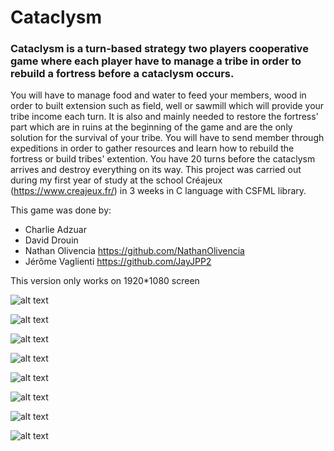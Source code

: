 # Cataclysm

### Cataclysm is a turn-based strategy two players cooperative game where each player have to manage a tribe in order to rebuild a fortress before a cataclysm occurs.

You will have to manage food and water to feed your members, wood in order to built extension such as field, well or sawmill which will provide your tribe income each turn. It is also and mainly needed to restore the fortress' part which are in ruins at the beginning of the game and are the only solution for the survival of your tribe. You will have to send member through expeditions in order to gather resources and learn how to rebuild the fortress or build tribes' extention. You have 20 turns before the cataclysm arrives and destroy everything on its way. This project was carried out during my first year of study at the school Créajeux (https://www.creajeux.fr/) in 3 weeks in C language with CSFML library.

This game was done by:
* Charlie Adzuar
* David Drouin
* Nathan Olivencia https://github.com/NathanOlivencia
* Jérôme Vaglienti https://github.com/JayJPP2

This version only works on 1920*1080 screen

![alt text](https://raw.githubusercontent.com/JayJPP2/Cataclysm/master/PreviewPictures/2020_01_31%2022-39-51.png)

![alt text](https://raw.githubusercontent.com/JayJPP2/Cataclysm/master/PreviewPictures/2020_01_31%2022-40-8.png)

![alt text](https://raw.githubusercontent.com/JayJPP2/Cataclysm/master/PreviewPictures/2020_01_31%2022-40-19.png)

![alt text](https://raw.githubusercontent.com/JayJPP2/Cataclysm/master/PreviewPictures/2020_01_31%2022-42-56.png)

![alt text](https://raw.githubusercontent.com/JayJPP2/Cataclysm/master/PreviewPictures/2020_01_31%2022-45-41.png)

![alt text](https://raw.githubusercontent.com/JayJPP2/Cataclysm/master/PreviewPictures/2020_01_31%2023-2-10.png)

![alt text](https://raw.githubusercontent.com/JayJPP2/Cataclysm/master/PreviewPictures/2020_01_31%2023-2-11.png)

![alt text](https://raw.githubusercontent.com/JayJPP2/Cataclysm/master/PreviewPictures/2020_01_31%2023-2-12.png)
